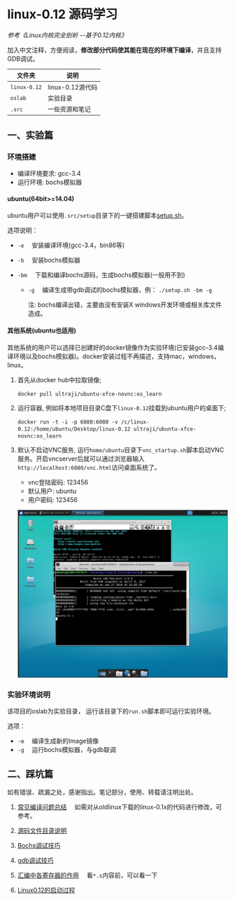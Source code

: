 # linux-0.12 源码学习

*参考《Linux内核完全剖析 --基于0.12内核》*

加入中文注释，方便阅读，**修改部分代码使其能在现在的环境下编译**，并且支持GDB调试。

| 文件夹        | 说明                  |
| ------------ | -------------------- |
| `linux-0.12` | linux-0.12源代码      |
| `oslab`      | 实验目录              |
| `.src`       | 一些资源和笔记         |

## 一、实验篇

### 环境搭建

- 编译环境要求: gcc-3.4
- 运行环境: bochs模拟器

#### ubuntu(64bit>=14.04)

ubuntu用户可以使用`.src/setup`目录下的一键搭建脚本[setup.sh](.src/setup/setup.sh)。

选项说明：

- `-e` &emsp;安装编译环境(gcc-3.4，bin86等)
- `-b` &emsp;安装bochs模拟器
- `-bm` &emsp;下载和编译bochs源码，生成bochs模拟器(一般用不到)
    
    - `-g` &emsp;编译生成带gdb调试的bochs模拟器，例： ```./setup.sh -bm -g```

        注: bochs编译出错，主要由没有安装X windows开发环境或相关库文件造成。

#### 其他系统(ubuntu也适用)

其他系统的用户可以选择已创建好的docker镜像作为实验环境(已安装gcc-3.4编译环境以及bochs模拟器)。docker安装过程不再描述，支持mac，windows，linux。

1. 首先从docker hub中拉取镜像;

    ```shell
    docker pull ultraji/ubuntu-xfce-novnc:os_learn 
    ```

2. 运行容器, 例如将本地项目目录C盘下`linux-0.12`挂载到ubuntu用户的桌面下; 

    ```shell
    docker run -t -i -p 6080:6080 -v /c/linux-0.12:/home/ubuntu/Desktop/linux-0.12 ultraji/ubuntu-xfce-novnc:os_learn
    ```

3. 默认不启动VNC服务, 运行`home/ubuntu`目录下`vnc_startup.sh`脚本启动VNC服务。开启vncserver后就可以通过浏览器输入```http://localhost:6080/vnc.html```访问桌面系统了。

    - vnc登陆密码: 123456
    - 默认用户: ubuntu
    - 用户密码: 123456

    ![docker](.src/pic/docker.png)


### 实验环境说明

该项目的oslab为实验目录， 运行该目录下的`run.sh`脚本即可运行实验环境。

选项：

- `-m` &emsp;编译生成新的Image镜像
- `-g` &emsp;运行bochs模拟器，与gdb联调

## 二、踩坑篇

如有错误、疏漏之处，感谢指出。笔记部分，使用、转载请注明出处。

1. [常见编译问题总结](.src/note/编译源码的问题记录.md) &emsp;如需对从oldlinux下载的linux-0.1x的代码进行修改，可参考。

2. [源码文件目录说明](.src/note/源码文件目录说明.md)

3. [Bochs调试技巧](.src/note/Bochs调试技巧.md)

4. [gdb调试技巧](.src/note/gdb调试技巧.md)

5. [汇编中各寄存器的作用](.src/note/汇编中各寄存器的作用.md) &emsp;看`*.s`内容前，可以看一下

6. [Linux0.12的启动过程](.src/note/Linux0.12的启动过程.md)
